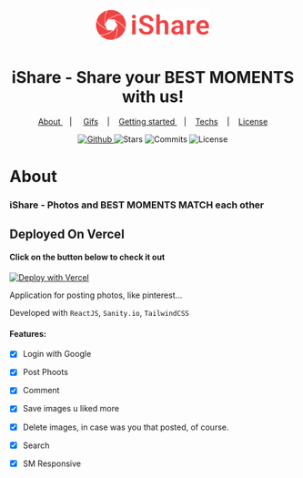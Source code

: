 
<h1 align="center">
   <img alt="iShare" src="github/Logo.svg" width="200px" />
</h1>
  
<div align="center">
  <h1>iShare - Share your <b>BEST MOMENTS</b> with us! </h1>
</div>

<p align="center" >
  <a href="#about"> About </a> &nbsp;&nbsp;&nbsp;| &nbsp;&nbsp;&nbsp;
  <a href="#application-features">Gifs</a> &nbsp;&nbsp;&nbsp;|&nbsp;&nbsp;&nbsp;
  <a href="#getting-started">Getting started </a> &nbsp;&nbsp;&nbsp;|&nbsp;&nbsp;&nbsp;
  <a href="#techs">Techs</a> &nbsp;&nbsp;&nbsp;|&nbsp;&nbsp;&nbsp;
  <a href="#license">License</a>
</p>


<p align="center">
  <a href="https://github.com/eulazzo" target="_blank">
    <img src="https://img.shields.io/static/v1?label=author&message=eulazzo&color=1877f2&labelColor=ef4444" alt="Github"> 
  </a>
    <img src="https://img.shields.io/github/stars/eulazzo/Sigma?color=1877f2&labelColor=ef4444" alt="Stars">
  <img src="https://img.shields.io/github/last-commit/eulazzo/Sigma?color=1877f2&labelColor=ef4444" alt="Commits">
  <img src="https://img.shields.io/static/v1?label=license&message=MIT&color=1877f2&labelColor=ef4444" alt="License">
</p>

# About

### iShare - Photos and BEST MOMENTS MATCH each other


## Deployed On Vercel
#### Click on the button below to check it out
[![Deploy with Vercel](https://vercel.com/button)](https://sigma-blog.vercel.app/)
    



<p>
Application for posting photos, like pinterest...
</p>
 
<p>Developed with <code>ReactJS</code>, <code>Sanity.io</code>, <code>TailwindCSS</code>  </p> 

#### Features:
- [X] Login with Google
- [X] Post Phoots
- [X] Comment
- [X] Save images u liked more
- [X] Delete images, in case was you that posted, of course. 
- [X] Search 
- [X] SM Responsive 

